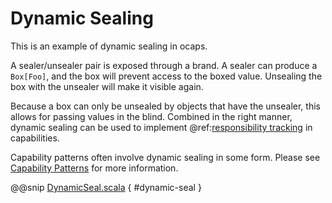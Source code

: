 # Dynamic Sealing

This is an example of dynamic sealing in ocaps.

A sealer/unsealer pair is exposed through a brand.  A sealer can produce a `Box[Foo]`, and the box will prevent access to the boxed value.  Unsealing the box with the unsealer will make it visible again.

Because a box can only be unsealed by objects that have the unsealer, this allows for passing values in the blind.  Combined in the right manner, dynamic sealing can be used to implement @ref:[responsibility tracking](horton.md) in capabilities.

Capability patterns often involve dynamic sealing in some form.  Please see [Capability Patterns](http://wiki.erights.org/wiki/Walnut/Secure_Distributed_Computing/Capability_Patterns) for more information.

@@snip [DynamicSeal.scala]($examples$/DynamicSeal.scala) { #dynamic-seal }
